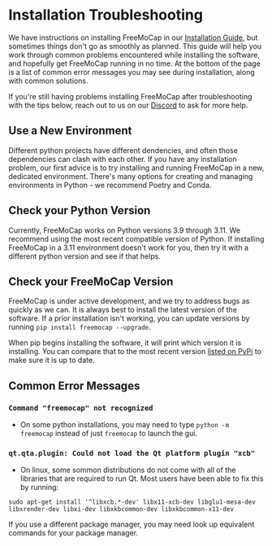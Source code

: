 # Installation Troubleshooting

We have instructions on installing FreeMoCap in our [Installation Guide](installation.md), but sometimes things don't go as smoothly as planned. This guide will help you work through common problems encountered while installing the software, and hopefully get FreeMoCap running in no time. At the bottom of the page is a list of common error messages you may see during installation, along with common solutions.

If you're still having problems installing FreeMoCap after troubleshooting with the tips below, reach out to us on our [Discord](https://discord.gg/j76UGWfEeA) to ask for more help.

## Use a New Environment
Different python projects have different dendencies, and often those dependencies can clash with each other. If you have any installation problem, our first advice is to try installing and running FreeMoCap in a new, dedicated environment. 
There's many options for creating and managing environments in Python - we recommend Poetry and Conda.

## Check your Python Version
Currently, FreeMoCap works on Python versions 3.9 through 3.11.  We recommend using the most recent compatible version of Python. If installing FreeMoCap in a 3.11 environment doesn't work for you, then try it with a different python version and see if that helps.

## Check your FreeMoCap Version
FreeMoCap is under active development, and we try to address bugs as quickly as we can. It is always best to install the latest version of the software. If a prior installation isn't working, you can update versions by running `pip install freemocap --upgrade`. 

When pip begins installing the software, it will print which version it is installing. You can compare that to the most recent version [listed on PyPi](https://pypi.org/project/freemocap/) to make sure it is up to date.

## Common Error Messages

### `Command "freemocap" not recognized`
- On some python installations, you may need to type `python -m freemocap` instead of just `freemocap` to launch the gui.

### `qt.qta.plugin: Could not load the Qt platform plugin "xcb"`
- On linux, some sommon distributions do not come with all of the libraries that are required to run Qt. Most users have been able to fix this by running:

`sudo apt-get install '^libxcb.*-dev' libx11-xcb-dev libglu1-mesa-dev libxrender-dev libxi-dev libxkbcommon-dev libxkbcommon-x11-dev`

If you use a different package manager, you may need look up equivalent commands for your package manager.
